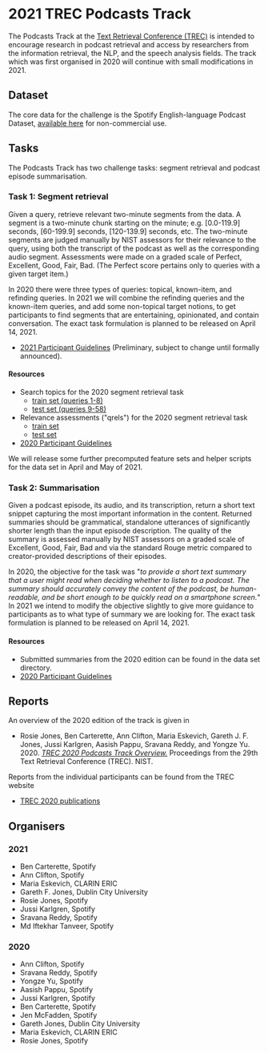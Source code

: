 # 2021 TREC Podcasts Track

The Podcasts Track at the [Text Retrieval Conference (TREC)](https://trec.nist.gov) is intended to encourage research in podcast retrieval and access by researchers from the information retrieval, the NLP, and the speech analysis fields. The track which was first organised in 2020 will continue with small modifications in 2021. 


## Dataset

The core data for the challenge is the Spotify English-language Podcast Dataset, [available here](https://podcastsdataset.byspotify.com/) for non-commercial use.

## Tasks

The Podcasts Track has two challenge tasks: segment retrieval and podcast episode summarisation.

### Task 1: Segment retrieval

Given a query, retrieve relevant two-minute segments from the data. A segment is a two-minute chunk starting on the minute; e.g. [0.0-119.9] seconds, [60-199.9] seconds, [120-139.9] seconds, etc. The two-minute segments are judged manually by NIST assessors for their relevance to the query, using both the transcript of the podcast as well as the corresponding audio segment.  Assessments were made on a graded scale of Perfect, Excellent, Good, Fair, Bad. (The Perfect score pertains only to queries with a given target item.)

In 2020 there were three types of queries: topical, known-item, and refinding queries. In 2021 we will combine the refinding queries and the known-item queries, and add some non-topical target notions, to get participants to find segments that are entertaining, opinionated, and contain conversation. The exact task formulation is planned to be released on April 14, 2021.

* [2021 Participant Guidelines](participant-instructions-2021.md) (Preliminary, subject to change until formally announced).

#### Resources

* Search topics for the 2020 segment retrieval task
    * [train set (queries 1-8)](https://trecpodcasts.github.io/resources/podcasts_2020_topics_train.xml)
    * [test set (queries 9-58)](https://trecpodcasts.github.io/resources/podcasts_2020_topics_test.xml)
* Relevance assessments ("qrels") for the 2020 segment retrieval task
    * [train set](https://trecpodcasts.github.io/resources/2020_train_qrels.list)
    * [test set](https://trecpodcasts.github.io/resources/2020_test_qrels.list)
* [2020 Participant Guidelines](participant-instructions-2020.md)

We will release some further precomputed feature sets and helper scripts for the data set in April and May of 2021.


### Task 2: Summarisation

Given a podcast episode, its audio, and its transcription, return a short text snippet capturing the most important information in the content. Returned summaries should be grammatical, standalone utterances of significantly shorter length than the input episode description. The quality of the summary is assessed manually by NIST assessors on a graded scale of Excellent, Good, Fair, Bad and via the standard Rouge metric compared to creator-provided descriptions of their episodes. 

In 2020, the objective for the task was "*to provide a short text summary that a user might read when deciding whether to listen to a podcast. The summary should accurately convey the content of the podcast, be human-readable, and be short enough to be quickly read on a smartphone screen.*" In 2021 we intend to modify the objective slightly to give more guidance to participants as to what type of summary we are looking for. The exact task formulation is planned to be released on April 14, 2021.

#### Resources

* Submitted summaries from the 2020 edition can be found in the data set directory. 
* [2020 Participant Guidelines](participant-instructions-2020.md)

## Reports

An overview of the 2020 edition of the track is given in

* Rosie Jones, Ben Carterette, Ann Clifton, Maria Eskevich, Gareth J. F. Jones, Jussi Karlgren, Aasish Pappu, Sravana Reddy, and Yongze Yu. 2020. [*TREC 2020 Podcasts Track Overview.*](https://github.com/trecpodcasts/trecpodcasts.github.io/blob/gh-pages/documents/TREC_2020_Podcasts_Track__Tasks_overview.pdf) Proceedings from the 29th Text Retrieval Conference (TREC). NIST.

Reports from the individual participants can be found from the TREC website

* [TREC 2020 publications](https://trec.nist.gov/pubs/trec29/trec2020.html)

## Organisers
### 2021

* Ben Carterette, Spotify
* Ann Clifton, Spotify
* Maria Eskevich,  CLARIN ERIC
* Gareth F. Jones, Dublin City University
* Rosie Jones, Spotify
* Jussi Karlgren, Spotify
* Sravana Reddy, Spotify
* Md Iftekhar Tanveer, Spotify


### 2020


* Ann Clifton, Spotify
* Sravana Reddy, Spotify
* Yongze Yu, Spotify
* Aasish Pappu, Spotify
* Jussi Karlgren, Spotify
* Ben Carterette, Spotify
* Jen McFadden, Spotify
* Gareth Jones, Dublin City University
* Maria Eskevich,  CLARIN ERIC
* Rosie Jones, Spotify

